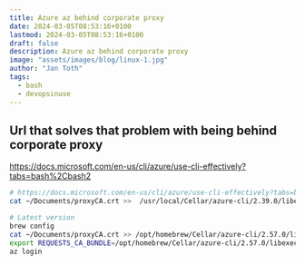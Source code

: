 ```yaml
---
title: Azure az behind corporate proxy
date: 2024-03-05T08:53:16+0100
lastmod: 2024-03-05T08:53:16+0100
draft: false
description: Azure az behind corporate proxy
image: "assets/images/blog/linux-1.jpg"
author: "Jan Toth"
tags:
  - bash
  - devopsinuse
---
```


## Url that solves that problem with being behind corporate proxy

https://docs.microsoft.com/en-us/cli/azure/use-cli-effectively?tabs=bash%2Cbash2


```bash
# https://docs.microsoft.com/en-us/cli/azure/use-cli-effectively?tabs=bash%2Cbash2
cat ~/Documents/proxyCA.crt >>  /usr/local/Cellar/azure-cli/2.39.0/libexec/lib/python3.10/site-packages/certifi/cacert.pem

# Latest version
brew config
cat ~/Documents/proxyCA.crt >> /opt/homebrew/Cellar/azure-cli/2.57.0/libexec/lib/python3.11/site-packages/certifi/cacert.pem
export REQUESTS_CA_BUNDLE=/opt/homebrew/Cellar/azure-cli/2.57.0/libexec/lib/python3.11/site-packages/certifi/cacert.pem
az login
```


